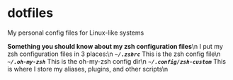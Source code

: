 # dotfiles
My personal config files for Linux-like systems

**Something you should know about my zsh configuration files**\n
I put my zsh configuration files in 3 places:\n
***`~/.zshrc`*** This is the zsh config file\n
***`~/.oh-my-zsh`*** This is the oh-my-zsh config dir\n
***`~/.config/zsh-custom`*** This is where I store my aliases, plugins, and other scripts\n
